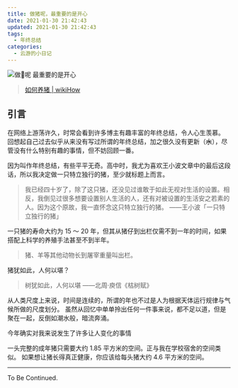 ```yaml
---
title: 做猪呢，最重要的是开心
date: 2021-01-30 21:42:43
updated: 2021-01-30 21:42:43
tags:
  - 年终总结
categories:
  - 云游的小日记
---
```


![做🐷呢 最重要的是开心](https://cdn.jsdelivr.net/gh/YunLeFun/assets//images/happy-is-important-for-a-pig.jpg)

<!-- more -->

> [如何养猪 | wikiHow](https://zh.wikihow.com/%E5%85%BB%E7%8C%AA)

## 引言

在网络上游荡许久，时常会看到许多博主有趣丰富的年终总结，令人心生羡慕。
回想起自己过去似乎从来没有写过所谓的年终总结，加之很久没有更新（~~水~~），尽管没有什么特别有趣的事情，但不妨回顾一番。

因为叫作年终总结，有些平平无奇。高中时，我尤为喜欢王小波文章中的最后这段话，所以我决定做一只特立独行的猪，至少就标题上而言。

> 我已经四十岁了，除了这只猪，还没见过谁敢于如此无视对生活的设置。相反，我倒见过很多想要设置别人生活的人，还有对被设置的生活安之若素的人。因为这个原故，我一直怀念这只特立独行的猪。
> ——王小波「一只特立独行的猪」

一只猪的寿命大约为 15 ～ 20 年，但其从猪仔到出栏仅需不到一年的时间，如果搭配上科学的养殖手法甚至不到半年。

> 猪、羊等其他动物长到屠宰重量叫出栏。

猪犹如此，人何以堪？

> 树犹如此，人何以堪
> ——北周·庾信《枯树赋》

从人类尺度上来说，时间是连续的，所谓的年也不过是人为根据天体运行规律与气候所做的尺度划分。
虽然从回忆中单单拎出任何一件事来说，都不足以道，但是聚在一起，反倒如潮水般，暗流奔涌。

今年确实对我来说发生了许多让人变化的事情

一头完整的成年猪只需要大约 1.85 平方米的空间。正与我在学校宿舍的空间类似。
如果想让猪长得真正健康，你应该给每头猪大约 4.6 平方米的空间。

---

To Be Continued.

<!-- Q.E.D. -->
